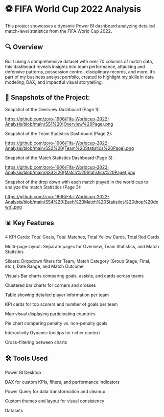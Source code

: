 # ⚽ FIFA World Cup 2022 Analysis
This project showcases a dynamic Power BI dashboard analyzing detailed match-level statistics from the FIFA World Cup 2022.

## 🔍 Overview
Built using a comprehensive dataset with over 70 columns of match data, this dashboard reveals insights into team performance, attacking and defensive patterns, possession control, disciplinary records, and more. It’s part of my business analyst portfolio, created to highlight my skills in data modeling, DAX, and impactful visual storytelling.

## 📸 Snapshots of the Project:

Snapshot of the Overview Dashboard (Page 1):

https://github.com/zoro-1906/Fifa-Worldcup-2022-Analysis/blob/main/SS1%20(Overview%20Page).png

Snapshot of the Team Statistics Dashboard (Page 2):

https://github.com/zoro-1906/Fifa-Worldcup-2022-Analysis/blob/main/SS2%20(Team%20Statistics%20Page).png

Snapshot of the Match Statistics Dashboard (Page 3):

https://github.com/zoro-1906/Fifa-Worldcup-2022-Analysis/blob/main/SS3%20(Match%20Statistics%20Page).png

Snapshot of the drop down with each match played in the world cup to analyze the match Statistics (Page 3):

https://github.com/zoro-1906/Fifa-Worldcup-2022-Analysis/blob/main/SS4%20(Each%20Match%20Statistics%20drop%20down).png

## 📊 Key Features
4 KPI Cards: Total Goals, Total Matches, Total Yellow Cards, Total Red Cards

Multi-page layout: Separate pages for Overview, Team Statistics, and Match Statistics

Slicers: Dropdown filters for Team, Match Category (Group Stage, Final, etc.), Date Range, and Match Outcome

Visuals
Bar charts comparing goals, assists, and cards across teams

Clustered bar charts for corners and crosses

Table showing detailed player information per team

KPI cards for top scorers and number of goals per team

Map visual displaying participating countries

Pie chart comparing penalty vs. non-penalty goals

Interactivity
Dynamic tooltips for richer context

Cross-filtering between charts

## 🛠️ Tools Used
Power BI Desktop

DAX for custom KPIs, filters, and performance indicators

Power Query for data transformation and cleanup

Custom themes and layout for visual consistency

Datasets 


